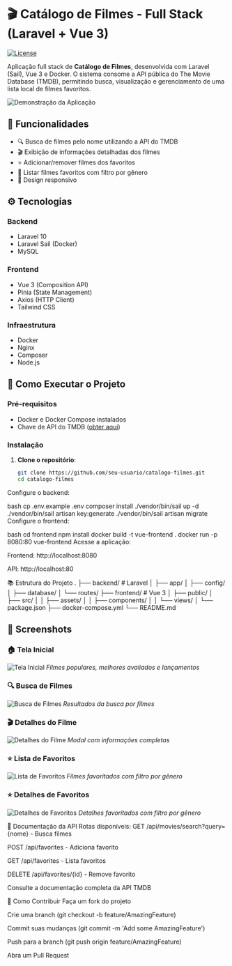# 🎬 Catálogo de Filmes - Full Stack (Laravel + Vue 3)

[![License](https://img.shields.io/badge/license-MIT-blue.svg)](LICENSE)

Aplicação full stack de **Catálogo de Filmes**, desenvolvida com Laravel (Sail), Vue 3 e Docker. O sistema consome a API pública do The Movie Database (TMDB), permitindo busca, visualização e gerenciamento de uma lista local de filmes favoritos.

![Demonstração da Aplicação](./screenshots/demo.gif)

## 📌 Funcionalidades

- 🔍 Busca de filmes pelo nome utilizando a API do TMDB  
- 🎬 Exibição de informações detalhadas dos filmes  
- ⭐ Adicionar/remover filmes dos favoritos  
- 🧩 Listar filmes favoritos com filtro por gênero  
- 📱 Design responsivo  

## ⚙ Tecnologias

### Backend
- Laravel 10
- Laravel Sail (Docker)
- MySQL

### Frontend
- Vue 3 (Composition API)
- Pinia (State Management)
- Axios (HTTP Client)
- Tailwind CSS

### Infraestrutura
- Docker
- Nginx
- Composer
- Node.js

## 🚀 Como Executar o Projeto

### Pré-requisitos
- Docker e Docker Compose instalados
- Chave de API do TMDB ([obter aqui](https://www.themoviedb.org/settings/api))

### Instalação

1. **Clone o repositório**:
   ```bash
   git clone https://github.com/seu-usuario/catalogo-filmes.git
   cd catalogo-filmes
Configure o backend:

bash
cp .env.example .env
composer install
./vendor/bin/sail up -d
./vendor/bin/sail artisan key:generate
./vendor/bin/sail artisan migrate
Configure o frontend:

bash
cd frontend
npm install
docker build -t vue-frontend .
docker run -p 8080:80 vue-frontend
Acesse a aplicação:

Frontend: http://localhost:8080

API: http://localhost:80

📚 Estrutura do Projeto
.
├── backend/               # Laravel
│   ├── app/
│   ├── config/
│   ├── database/
│   └── routes/
├── frontend/              # Vue 3
│   ├── public/
│   ├── src/
│   │   ├── assets/
│   │   ├── components/
│   │   └── views/
│   └── package.json
├── docker-compose.yml
└── README.md
## 📸 Screenshots

### 🏠 Tela Inicial
![Tela Inicial](./screenshots/tela-inicial.png)
*Filmes populares, melhores avaliados e lançamentos*

### 🔍 Busca de Filmes
![Busca de Filmes](./screenshots/busca.png)
*Resultados da busca por filmes*

### 🎬 Detalhes do Filme
![Detalhes do Filme](./screenshots/modal-filme.png)
*Modal com informações completas*

### ⭐ Lista de Favoritos
![Lista de Favoritos](./screenshots/favoritos.png)
*Filmes favoritados com filtro por gênero*

### ⭐ Detalhes de Favoritos
![Detalhes de Favoritos](./screenshots/detalhes-favorito.png)
*Detalhes favoritados com filtro por gênero*

📝 Documentação da API
Rotas disponíveis:
GET /api/movies/search?query={nome} - Busca filmes

POST /api/favorites - Adiciona favorito

GET /api/favorites - Lista favoritos

DELETE /api/favorites/{id} - Remove favorito

Consulte a documentação completa da API TMDB

🤝 Como Contribuir
Faça um fork do projeto

Crie uma branch (git checkout -b feature/AmazingFeature)

Commit suas mudanças (git commit -m 'Add some AmazingFeature')

Push para a branch (git push origin feature/AmazingFeature)

Abra um Pull Request